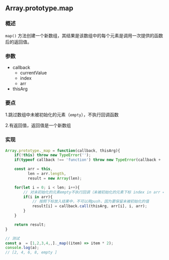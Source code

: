 ## Array.prototype.map
### 概述
`map()` 方法创建一个新数组，其结果是该数组中的每个元素是调用一次提供的函数后的返回值。
### 参数
- callback
    - currentValue
    - index
    - arr
- thisArg
### 要点
1.跳过数组中未被初始化的元素（`empty`），不执行回调函数

2.有返回值，返回值是一个新数组

### 实现  
```js
Array.prototype._map = function(callback, thisArg){
    if(!this) throw new TypeError('');
    if(typeof callback !== 'function') throw new TypeError(callback + 'is not a function!');

    const arr = this,
          len = arr.length,
          result = new Array(len);

    for(let i = 0; i < len; i++){
        // 对未初始化的元素empty不执行回调（未被初始化的元素下标 index in arr === false）
        if(i in arr){
            // 按照下标放入结果中，不可以用push，因为要保留未被初始化的值
            result[i] = callback.call(thisArg, arr[i], i, arr);
        }
    }

    return result;
}

// 测试
const a  = [1,2,3,4,,]._map((item) => item * 2);
console.log(a);
// [2, 4, 6, 8, empty ]

```

